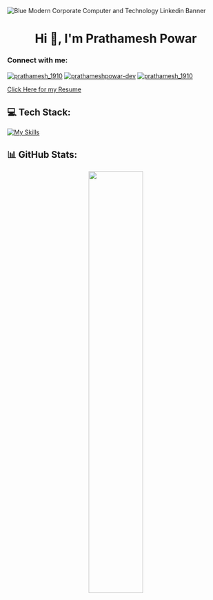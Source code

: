 ![Blue Modern Corporate Computer and Technology Linkedin Banner](https://github.com/prathameshpowar1910/prathameshpowar1910/assets/91151201/4ccebf49-647b-4e09-ab89-0d04ff25301b)
<h1 align="center">Hi 👋, I'm Prathamesh Powar</h1>
<h3 align="left">Connect with me:</h3>
<p align="left">
<a href="https://twitter.com/prathamesh_1910" target="blank"><img align="center" src="https://img.shields.io/badge/Twitter-1D9BF0.svg?style=for-the-badge&logo=Twitter&logoColor=white" alt="prathamesh_1910" /></a>
<a href="https://linkedin.com/in/prathamesh-powar" target="blank"><img align="center" src="https://img.shields.io/badge/LinkedIn-0A66C2.svg?style=for-the-badge&logo=LinkedIn&logoColor=white" alt="prathameshpowar-dev" /></a>
<a href="https://instagram.com/prathamesh_1910" target="blank"><img align="center" src="https://img.shields.io/badge/Instagram-E4405F.svg?style=for-the-badge&logo=Instagram&logoColor=white" alt="prathamesh_1910"/></a>
</p>
<a href="https://drive.google.com/file/d/1X0JUYMO8NVYQ_YtYsWOmUiN5nL8cmokd/view?usp=sharing" target="blank">Click Here for my Resume</a>

## 💻 Tech Stack:

[![My Skills](https://skillicons.dev/icons?i=mongodb,express,react,nodejs,js,ts,jquery,html,css,tailwind,materialui,mysql,postgres,azure,postman,php,c,python,cpp,java,git,github,linux,figma,idea,bootstrap&theme=dark&perline=18)](https://skillicons.dev)

## 📊 GitHub Stats:
<p align="center">
<img src="https://github-readme-streak-stats.herokuapp.com?user=prathameshpowar1910&theme=react" width = "50%">
</p>

<!--
- 🔭 I’m currently working on ...
- 🌱 I’m currently learning ... 
- 👯 I’m looking to collaborate on ...
- 🤔 I’m looking for help with ...
- 💬 Ask me about ...
- 📫 How to reach me: ...
- ⚡ Fun fact: ...
-->
